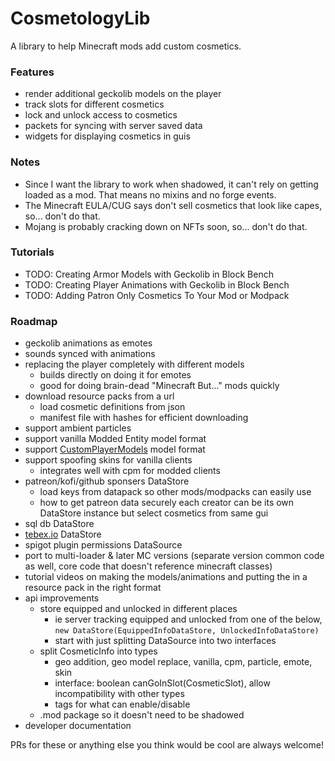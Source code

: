 # CosmetologyLib

A library to help Minecraft mods add custom cosmetics.

### Features

- render additional geckolib models on the player
- track slots for different cosmetics
- lock and unlock access to cosmetics
- packets for syncing with server saved data
- widgets for displaying cosmetics in guis

### Notes

- Since I want the library to work when shadowed, it can't rely on getting loaded as a mod. That means no mixins and no forge events.
- The Minecraft EULA/CUG says don't sell cosmetics that look like capes, so... don't do that.
- Mojang is probably cracking down on NFTs soon, so... don't do that.

### Tutorials

- TODO: Creating Armor Models with Geckolib in Block Bench
- TODO: Creating Player Animations with Geckolib in Block Bench
- TODO: Adding Patron Only Cosmetics To Your Mod or Modpack

### Roadmap 

- geckolib animations as emotes
- sounds synced with animations
- replacing the player completely with different models
  - builds directly on doing it for emotes
  - good for doing brain-dead "Minecraft But..." mods quickly
- download resource packs from a url
  - load cosmetic definitions from json
  - manifest file with hashes for efficient downloading
- support ambient particles
- support vanilla Modded Entity model format
- support [CustomPlayerModels](https://github.com/tom5454/CustomPlayerModels/wiki/API-documentation#set-model-041) model format
- support spoofing skins for vanilla clients
  - integrates well with cpm for modded clients
- patreon/kofi/github sponsers DataStore
  - load keys from datapack so other mods/modpacks can easily use
  - how to get patreon data securely
  each creator can be its own DataStore instance but select cosmetics from same gui
- sql db DataStore
- [tebex.io](https://github.com/tebexio/Tebex-Forge) DataStore
- spigot plugin permissions DataSource
- port to multi-loader & later MC versions (separate version common code as well, core code that doesn't reference minecraft classes)
- tutorial videos on making the models/animations and putting the in a resource pack in the right format
- api improvements
  - store equipped and unlocked in different places
      - ie server tracking equipped and unlocked from one of the below, `new DataStore(EquippedInfoDataStore, UnlockedInfoDataStore)`
      - start with just splitting DataSource into two interfaces
  - split CosmeticInfo into types
      - geo addition, geo model replace, vanilla, cpm, particle, emote, skin
      - interface: boolean canGoInSlot(CosmeticSlot), allow incompatibility with other types
      - tags for what can enable/disable
  - .mod package so it doesn't need to be shadowed
- developer documentation

PRs for these or anything else you think would be cool are always welcome!
